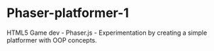 Phaser-platformer-1
===================

HTML5 Game dev - Phaser.js - Experimentation by creating a simple platformer with OOP concepts.
